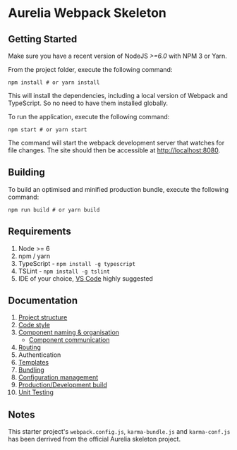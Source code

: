 # Aurelia Webpack Skeleton

## Getting Started
Make sure you have a recent version of NodeJS *>=6.0* with NPM 3 or Yarn.

From the project folder, execute the following command:

```shell
npm install # or yarn install
```

This will install the dependencies, including a local version of Webpack and TypeScript. So no need to have them installed globally.

To run the application, execute the following command:

```shell
npm start # or yarn start
```

The command will start the webpack development server that watches for file changes. The site should then be accessible at [http://localhost:8080](http://localhost:8080/).


## Building
To build an optimised and minified production bundle, execute the following command:

```shell
npm run build # or yarn build
```

## Requirements
1. Node >= 6
2. npm / yarn
3. TypeScript - `npm install -g typescript`
4. TSLint - `npm install -g tslint`
5. IDE of your choice, [VS Code](https://code.visualstudio.com/) highly suggested

## Documentation

1. [Project structure](docs/project-structure.md)
2. [Code style](docs/code-style.md)
3. [Component naming & organisation](docs/component-naming-organisation.md)
    - [Component communication](docs/component-communication.md)
4. [Routing](docs/routing.md)
5. Authentication
6. [Templates](docs/templates.md)
7. [Bundling](docs/bundling-configuration.md)
8. [Configuration management](docs/bundling-configuration.md)
9. [Production/Development build](docs/bundling-configuration.md)
10. [Unit Testing](docs/unit-testing.md)

## Notes
This starter project's `webpack.config.js`, `karma-bundle.js` and `karma-conf.js` has been derrived from the official Aurelia skeleton project.
